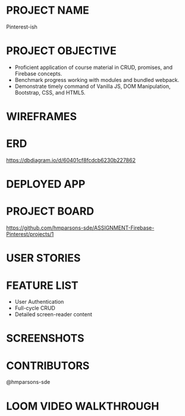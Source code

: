 # PROJECT NAME
Pinterest-ish

# PROJECT OBJECTIVE
- Proficient application of course material in CRUD, promises, and Firebase concepts.
- Benchmark progress working with modules and bundled webpack.
- Demonstrate timely command of Vanilla JS, DOM Manipulation, Bootstrap, CSS, and HTML5.

# WIREFRAMES

# ERD
https://dbdiagram.io/d/60401cf8fcdcb6230b227862

# DEPLOYED APP

# PROJECT BOARD
https://github.com/hmparsons-sde/ASSIGNMENT-Firebase-Pinterest/projects/1

# USER STORIES

# FEATURE LIST
- User Authentication
- Full-cycle CRUD
- Detailed screen-reader content

# SCREENSHOTS

# CONTRIBUTORS
@hmparsons-sde

# LOOM VIDEO WALKTHROUGH
